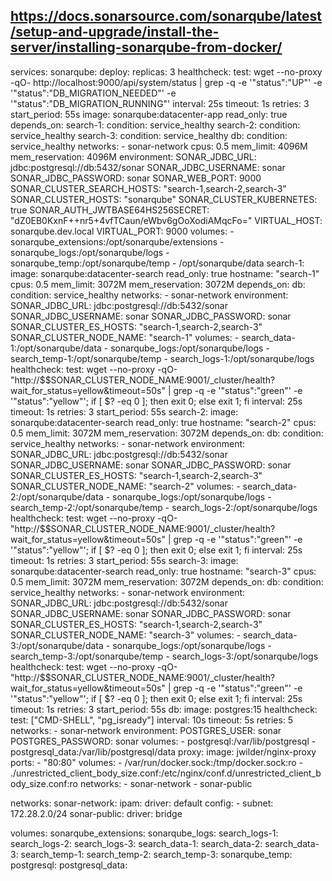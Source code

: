 ## https://docs.sonarsource.com/sonarqube/latest/setup-and-upgrade/install-the-server/installing-sonarqube-from-docker/

services:
  sonarqube:
    deploy:
      replicas: 3
    healthcheck:
      test: wget --no-proxy -qO- http://localhost:9000/api/system/status | grep -q -e '"status":"UP"' -e '"status":"DB_MIGRATION_NEEDED"' -e '"status":"DB_MIGRATION_RUNNING"'
      interval: 25s
      timeout: 1s
      retries: 3
      start_period: 55s
    image: sonarqube:datacenter-app
    read_only: true
    depends_on:
      search-1:
        condition: service_healthy
      search-2:
        condition: service_healthy
      search-3:
        condition: service_healthy
      db:
        condition: service_healthy
    networks:
      - sonar-network
    cpus: 0.5
    mem_limit: 4096M
    mem_reservation: 4096M
    environment:
      SONAR_JDBC_URL: jdbc:postgresql://db:5432/sonar
      SONAR_JDBC_USERNAME: sonar
      SONAR_JDBC_PASSWORD: sonar
      SONAR_WEB_PORT: 9000
      SONAR_CLUSTER_SEARCH_HOSTS: "search-1,search-2,search-3"
      SONAR_CLUSTER_HOSTS: "sonarqube"
      SONAR_CLUSTER_KUBERNETES: true
      SONAR_AUTH_JWTBASE64HS256SECRET: "dZ0EB0KxnF++nr5+4vfTCaun/eWbv6gOoXodiAMqcFo="
      VIRTUAL_HOST: sonarqube.dev.local
      VIRTUAL_PORT: 9000
    volumes:
      - sonarqube_extensions:/opt/sonarqube/extensions
      - sonarqube_logs:/opt/sonarqube/logs
      - sonarqube_temp:/opt/sonarqube/temp
      - /opt/sonarqube/data
  search-1:
    image: sonarqube:datacenter-search
    read_only: true
    hostname: "search-1"
    cpus: 0.5
    mem_limit: 3072M
    mem_reservation: 3072M
    depends_on:
      db:
        condition: service_healthy
    networks:
      - sonar-network
    environment:
      SONAR_JDBC_URL: jdbc:postgresql://db:5432/sonar
      SONAR_JDBC_USERNAME: sonar
      SONAR_JDBC_PASSWORD: sonar
      SONAR_CLUSTER_ES_HOSTS: "search-1,search-2,search-3"
      SONAR_CLUSTER_NODE_NAME: "search-1"
    volumes:
      - search_data-1:/opt/sonarqube/data
      - sonarqube_logs:/opt/sonarqube/logs
      - search_temp-1:/opt/sonarqube/temp
      - search_logs-1:/opt/sonarqube/logs
    healthcheck:
        test: wget --no-proxy -qO- "http://$$SONAR_CLUSTER_NODE_NAME:9001/_cluster/health?wait_for_status=yellow&timeout=50s" | grep -q -e '"status":"green"' -e '"status":"yellow"';  if [ $? -eq 0 ]; then exit 0; else exit 1; fi
        interval: 25s
        timeout: 1s
        retries: 3
        start_period: 55s
  search-2:
    image: sonarqube:datacenter-search
    read_only: true
    hostname: "search-2"
    cpus: 0.5
    mem_limit: 3072M
    mem_reservation: 3072M
    depends_on:
      db:
        condition: service_healthy
    networks:
      - sonar-network
    environment:
      SONAR_JDBC_URL: jdbc:postgresql://db:5432/sonar
      SONAR_JDBC_USERNAME: sonar
      SONAR_JDBC_PASSWORD: sonar
      SONAR_CLUSTER_ES_HOSTS: "search-1,search-2,search-3"
      SONAR_CLUSTER_NODE_NAME: "search-2"
    volumes:
      - search_data-2:/opt/sonarqube/data
      - sonarqube_logs:/opt/sonarqube/logs
      - search_temp-2:/opt/sonarqube/temp
      - search_logs-2:/opt/sonarqube/logs
    healthcheck:
        test: wget --no-proxy -qO- "http://$$SONAR_CLUSTER_NODE_NAME:9001/_cluster/health?wait_for_status=yellow&timeout=50s" | grep -q -e '"status":"green"' -e '"status":"yellow"';  if [ $? -eq 0 ]; then exit 0; else exit 1; fi
        interval: 25s
        timeout: 1s
        retries: 3
        start_period: 55s
  search-3:
    image: sonarqube:datacenter-search
    read_only: true
    hostname: "search-3"
    cpus: 0.5
    mem_limit: 3072M
    mem_reservation: 3072M
    depends_on:
      db:
        condition: service_healthy
    networks:
      - sonar-network
    environment:
      SONAR_JDBC_URL: jdbc:postgresql://db:5432/sonar
      SONAR_JDBC_USERNAME: sonar
      SONAR_JDBC_PASSWORD: sonar
      SONAR_CLUSTER_ES_HOSTS: "search-1,search-2,search-3"
      SONAR_CLUSTER_NODE_NAME: "search-3"
    volumes:
      - search_data-3:/opt/sonarqube/data
      - sonarqube_logs:/opt/sonarqube/logs
      - search_temp-3:/opt/sonarqube/temp
      - search_logs-3:/opt/sonarqube/logs
    healthcheck:
        test: wget --no-proxy -qO- "http://$$SONAR_CLUSTER_NODE_NAME:9001/_cluster/health?wait_for_status=yellow&timeout=50s" | grep -q -e '"status":"green"' -e '"status":"yellow"';  if [ $? -eq 0 ]; then exit 0; else exit 1; fi
        interval: 25s
        timeout: 1s
        retries: 3
        start_period: 55s
  db:
    image: postgres:15
    healthcheck:
      test: ["CMD-SHELL", "pg_isready"]
      interval: 10s
      timeout: 5s
      retries: 5
    networks:
      - sonar-network
    environment:
      POSTGRES_USER: sonar
      POSTGRES_PASSWORD: sonar
    volumes:
      - postgresql:/var/lib/postgresql
      - postgresql_data:/var/lib/postgresql/data
  proxy:
    image: jwilder/nginx-proxy
    ports:
      - "80:80"
    volumes:
      - /var/run/docker.sock:/tmp/docker.sock:ro
      - ./unrestricted_client_body_size.conf:/etc/nginx/conf.d/unrestricted_client_body_size.conf:ro
    networks:
      - sonar-network
      - sonar-public

networks:
  sonar-network:
    ipam:
      driver: default
      config:
        - subnet: 172.28.2.0/24
  sonar-public:
    driver: bridge

volumes:
  sonarqube_extensions:
  sonarqube_logs:
  search_logs-1:
  search_logs-2:
  search_logs-3:
  search_data-1:
  search_data-2:
  search_data-3:
  search_temp-1:
  search_temp-2:
  search_temp-3:
  sonarqube_temp:
  postgresql:
  postgresql_data: